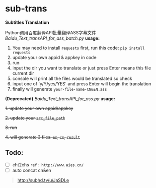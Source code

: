 # sub-trans

**Subtitles Translation**

Python调用百度翻译API批量翻译ASS字幕文件
*Baidu_Text_transAPI_for_ass_batch.py*  **usage:**
 1. You may need to install `requests` first, run this code: `pip install requests`
 2. update your own appid & appkey in code
 3. run
 4. input the dir you want to translate or just press Enter means this file current dir
 5. console will print all the files would be translated so check
 6. input one of 'y/Y/yes/YES' and press Enter will begin the translation
 7. finally will generate `your-file-name-CN&EN.ass`


**(Deprecated)** ~~*Baidu_Text_transAPI_for_ass.py*  **usage:**~~

 ~~1. update your own appid/appkey~~

 ~~2. update your `src_file_path`~~

 ~~3. run~~

 ~~4. will generate 3 files: `en`, `cn`, `result`~~

## Todo:
 - [ ] cht2chs `ref: http://www.aies.cn/`
 - [ ] auto concat cn&en

> http://subhd.tv/u/JaSDLe
